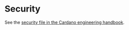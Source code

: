 # Security

See the [security file in the Cardano engineering handbook](https://github.com/input-output-hk/cardano-engineering-handbook/blob/main/SECURITY.md).